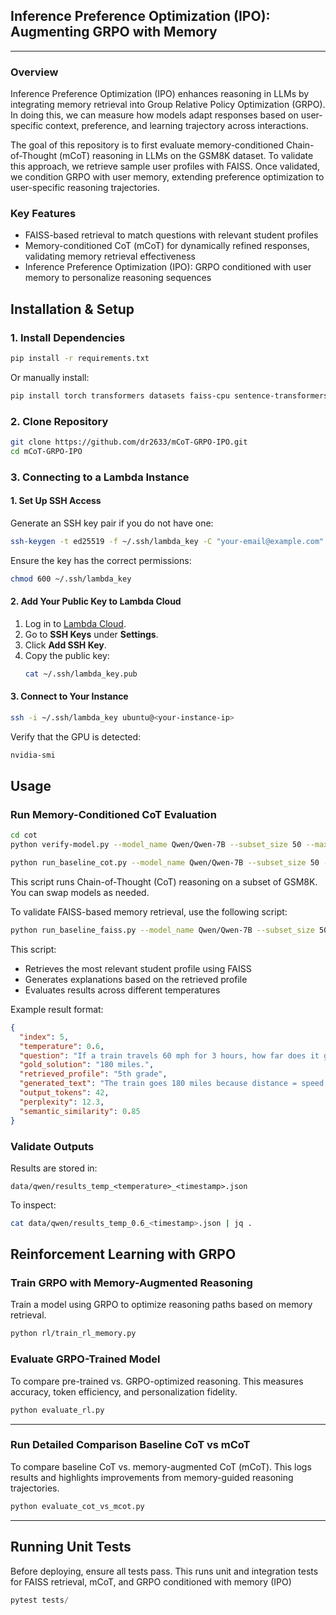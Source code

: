 ## Inference Preference Optimization (IPO): Augmenting GRPO with Memory
***

### Overview
Inference Preference Optimization (IPO) enhances reasoning in LLMs by integrating memory retrieval into Group Relative Policy Optimization (GRPO). In doing this, we can measure how models adapt responses based on user-specific context, preference, and learning trajectory across interactions.

The goal of this repository is to first evaluate memory-conditioned Chain-of-Thought (mCoT) reasoning in LLMs on the GSM8K dataset. To validate this approach, we retrieve sample user profiles with FAISS. Once validated, we condition GRPO with user memory, extending preference optimization to user-specific reasoning trajectories. 

### Key Features
- FAISS-based retrieval to match questions with relevant student profiles
- Memory-conditioned CoT (mCoT) for dynamically refined responses, validating memory retrieval effectiveness
- Inference Preference Optimization (IPO): GRPO conditioned with user memory to personalize reasoning sequences

## Installation & Setup

### 1. Install Dependencies
```bash
pip install -r requirements.txt
```
Or manually install:
```bash
pip install torch transformers datasets faiss-cpu sentence-transformers matplotlib seaborn pandas spacy einops transformers_stream_generator trl tiktoken transformers_stream_generator sentence_transformers tf-keras datasets
```

### 2. Clone Repository
```bash
git clone https://github.com/dr2633/mCoT-GRPO-IPO.git
cd mCoT-GRPO-IPO
```

### 3. Connecting to a Lambda Instance

#### **1. Set Up SSH Access**
Generate an SSH key pair if you do not have one:
```bash
ssh-keygen -t ed25519 -f ~/.ssh/lambda_key -C "your-email@example.com"
```
Ensure the key has the correct permissions:
```bash
chmod 600 ~/.ssh/lambda_key
```

#### **2. Add Your Public Key to Lambda Cloud**
1. Log in to [Lambda Cloud](https://lambdalabs.com/cloud).
2. Go to **SSH Keys** under **Settings**.
3. Click **Add SSH Key**.
4. Copy the public key:
   ```bash
   cat ~/.ssh/lambda_key.pub
   ```

#### **3. Connect to Your Instance**
```bash
ssh -i ~/.ssh/lambda_key ubuntu@<your-instance-ip>
```

Verify that the GPU is detected:
```bash
nvidia-smi
```

## Usage

### Run Memory-Conditioned CoT Evaluation
```bash
cd cot 
python verify-model.py --model_name Qwen/Qwen-7B --subset_size 50 --max_new_tokens 256 --device cuda

python run_baseline_cot.py --model_name Qwen/Qwen-7B --subset_size 50 --max_new_tokens 256 --device cuda
```

This script runs Chain-of-Thought (CoT) reasoning on a subset of GSM8K. You can swap models as needed.


To validate FAISS-based memory retrieval, use the following script:

```bash
python run_baseline_faiss.py --model_name Qwen/Qwen-7B --subset_size 50 --max_new_tokens 256 --device cuda
```

This script:
- Retrieves the most relevant student profile using FAISS
- Generates explanations based on the retrieved profile
- Evaluates results across different temperatures

Example result format:
```json
{
  "index": 5,
  "temperature": 0.6,
  "question": "If a train travels 60 mph for 3 hours, how far does it go?",
  "gold_solution": "180 miles.",
  "retrieved_profile": "5th grade",
  "generated_text": "The train goes 180 miles because distance = speed × time.",
  "output_tokens": 42,
  "perplexity": 12.3,
  "semantic_similarity": 0.85
}
```


### Validate Outputs
Results are stored in:
```
data/qwen/results_temp_<temperature>_<timestamp>.json
```
To inspect:
```bash
cat data/qwen/results_temp_0.6_<timestamp>.json | jq .
```

## Reinforcement Learning with GRPO

### Train GRPO with Memory-Augmented Reasoning
Train a model using GRPO to optimize reasoning paths based on memory retrieval.
```bash
python rl/train_rl_memory.py
```


### Evaluate GRPO-Trained Model
To compare pre-trained vs. GRPO-optimized reasoning. This measures accuracy, token efficiency, and personalization fidelity.

```python
python evaluate_rl.py
```

---

### Run Detailed Comparison Baseline CoT vs mCoT
To compare baseline CoT vs. memory-augmented CoT (mCoT). This logs results and highlights improvements from memory-guided reasoning trajectories.

```python
python evaluate_cot_vs_mcot.py
  ```

---

## Running Unit Tests
Before deploying, ensure all tests pass. This runs unit and integration tests for FAISS retrieval, mCoT, and GRPO conditioned with memory (IPO)

```python
pytest tests/
  ```

